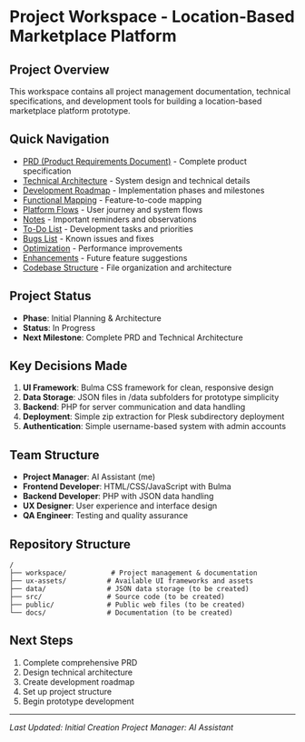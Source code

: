 # Project Workspace - Location-Based Marketplace Platform

## Project Overview
This workspace contains all project management documentation, technical specifications, and development tools for building a location-based marketplace platform prototype.

## Quick Navigation
- [PRD (Product Requirements Document)](./prd.md) - Complete product specification
- [Technical Architecture](./technical-architecture.md) - System design and technical details
- [Development Roadmap](./development-roadmap.md) - Implementation phases and milestones
- [Functional Mapping](./functional-mapping.md) - Feature-to-code mapping
- [Platform Flows](./platform-flows.md) - User journey and system flows
- [Notes](./notes.md) - Important reminders and observations
- [To-Do List](./todo.md) - Development tasks and priorities
- [Bugs List](./bugs.md) - Known issues and fixes
- [Optimization](./optimization.md) - Performance improvements
- [Enhancements](./enhancements.md) - Future feature suggestions
- [Codebase Structure](./codebase-structure.md) - File organization and architecture

## Project Status
- **Phase**: Initial Planning & Architecture
- **Status**: In Progress
- **Next Milestone**: Complete PRD and Technical Architecture

## Key Decisions Made
1. **UI Framework**: Bulma CSS framework for clean, responsive design
2. **Data Storage**: JSON files in /data subfolders for prototype simplicity
3. **Backend**: PHP for server communication and data handling
4. **Deployment**: Simple zip extraction for Plesk subdirectory deployment
5. **Authentication**: Simple username-based system with admin accounts

## Team Structure
- **Project Manager**: AI Assistant (me)
- **Frontend Developer**: HTML/CSS/JavaScript with Bulma
- **Backend Developer**: PHP with JSON data handling
- **UX Designer**: User experience and interface design
- **QA Engineer**: Testing and quality assurance

## Repository Structure
```
/
├── workspace/           # Project management & documentation
├── ux-assets/          # Available UI frameworks and assets
├── data/               # JSON data storage (to be created)
├── src/                # Source code (to be created)
├── public/             # Public web files (to be created)
└── docs/               # Documentation (to be created)
```

## Next Steps
1. Complete comprehensive PRD
2. Design technical architecture
3. Create development roadmap
4. Set up project structure
5. Begin prototype development

---
*Last Updated: Initial Creation*
*Project Manager: AI Assistant*